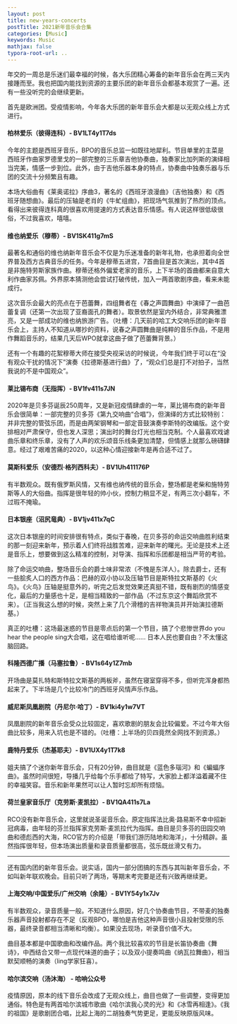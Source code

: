 ```yaml
---
layout: post
title: new-years-concerts
postTitle: 2021新年音乐会合集
categories: [Music]
keywords: Music
mathjax: false
typora-root-url: ..
---
```


年交的一周总是乐迷们最幸福的时候，各大乐团精心筹备的新年音乐会在两三天内接踵而至。我也把国内能找到资源的主要乐团的新年音乐会都基本观赏了一遍。还有一些没听完的会继续更新。

首先是欧洲团。受疫情影响，今年各大乐团的新年音乐会大都是以无观众线上方式进行。

#### 柏林爱乐（彼得连科）- BV1LT4y1T7ds

今年的主题是西班牙音乐，BPO的音乐总监一如既往地犀利。节目单里的主菜是西班牙作曲家罗德里戈的一部完整的三乐章吉他协奏曲，独奏家比加列斯的演绎相当完美，情感一步到位。此外，由于吉他乐器本身的特点，协奏曲中独奏乐器与乐团的交流十分频繁且有趣。

本场大俗曲有《莱奥诺拉》序曲3，著名的《西班牙浪漫曲》（吉他独奏）和《西班牙随想曲》。最后的压轴是老肖的《牛虻组曲》，把现场气氛推到了热烈的顶点。看得出来彼得连科真的很喜欢用提速的方式表达音乐情感。有人说这样很低级很俗，不过我喜欢，嘻嘻。

#### 维也纳爱乐（穆蒂）- BV1SK411g7mS

最著名和通俗的维也纳新年音乐会不仅是为乐迷准备的新年礼物，也承担着向全世界普及西方古典音乐的任务。今年是穆蒂五进宫，7首曲目是首次演出，其中4首是非施特劳斯家族作曲。穆蒂还格外偏爱老家的音乐，上下半场的首曲都来自意大利作曲家苏佩。外界原本猜测他会尝试打破传统，加入一两首歌剧序曲，看来未能成行。

这次音乐会最大的亮点在于芭蕾舞，四组舞者在《春之声圆舞曲》中演绎了一曲芭蕾复调（还第一次出现了亚裔面孔的舞者）。取景依然是室内外结合，非常典雅漂亮，又是一部成功的维也纳旅游广告。（吐槽：几天前的哈工大交响乐团的新年音乐会上，主持人不知道从哪抄的资料，说春之声圆舞曲是纯粹的音乐作品，不是用作舞蹈音乐的，结果几天后WPO就拿这曲子做了芭蕾舞背景。）

还有一个有趣的花絮穆蒂大师在接受央视采访的时候说，今年我们终于可以在“没有观众干扰的情况下”演奏《拉德斯基进行曲》了，“观众们总是打不对拍子，当然我说的不是中国观众”。

#### 莱比锡布商（无指挥）- BV1fv411s7JN

2020年是贝多芬诞辰250周年，又是新冠疫情肆虐的一年，莱比锡布商的新年音乐会很简单：一部完整的贝多芬《第九交响曲“合唱”》，但演绎的方式比较特别：并非完整的管弦乐团，而是由两架钢琴和一部定音鼓演奏李斯特的改编版。这个安排相对严肃保守，但也发人深思；演出时的舞台灯光也相当克制。个人最喜欢戏谑曲乐章和终乐章，没有了人声的欢乐颂音乐线条更加清楚，但情感上就那么磅礴肆意。经过了艰难苦痛的2020，以这种心情迎接新年是再合适不过了。

#### 莫斯科爱乐（安德烈·格列西科夫）- BV1Uh411176P

有半数观众。既有俄罗斯风情，又有维也纳传统的音乐会，整场都是老柴和施特劳斯等人的大俗曲。指挥是很年轻的帅小伙，控制力稍显不足，有两三次小翻车，不过瑕不掩瑜。

#### 日本银座（沼尻竜典）- BV1jv411x7qC

这次日本银座的时间安排很有特点，类似于春晚，在贝多芬的命运交响曲胜利结束的那一刻迎来新年，预示着人们终将战胜苦难，迎来新年的曙光。无论是技术上还是音乐上，想要做到这么精准的控制，对导演、指挥和乐团都是相当严苛的考验。

除了命运交响曲，整场音乐会的爵士味非常浓（不愧是东洋人）。除去爵士，还有一些脍炙人口的西方作品：巴赫的双小协以及压轴节目是斯特拉文斯基的《火鸟》。《火鸟》压轴是挺意外的，听完之后发觉效果还真挺不错，既有剧烈的情感变化，最后的力量感也十足，是相当精致的一部作品（不过东京这个舞蹈欣赏不来）。（正当我这么想的时候，突然上来了几个滑稽的吉祥物演员并开始演拉德斯基。）

真正的吐槽：这场最迷惑的节目是零点后的第一个节目，搞了个悲惨世界do you hear the people sing大合唱，这在唱给谁听呢…… 日本人民也要自由？不太懂这脑回路。

#### 科隆西德广播（马塞拉鲁）- BV1s64y1Z7mb

开场曲是莫扎特和斯特拉文斯基的两板斧，虽然在寝室穿得不多，但听完浑身都热起来了。下半场是几个比较冷门的西班牙风情声乐作品。

#### 威尼斯凤凰剧院（丹尼尔·哈丁）- BV1ki4y1w7VT

凤凰剧院的新年音乐会受众比较固定，喜欢歌剧的朋友会比较偏爱。不过今年大俗曲比较多，用来入坑也是不错的。（吐槽：上半场的贝四竟然全网找不到资源。）

#### 鹿特丹爱乐（杰基耶夫）- BV1UX4y1T7k8

姐夫搞了个迷你新年音乐会，只有20分钟，曲目就是《蓝色多瑙河》和《蝙蝠序曲》。虽然时间很短，导播几乎给每个乐手都给了特写，大家脸上都洋溢着藏不住的幸福笑容。音乐和新年果然可以让人暂时忘却所有烦恼。

#### 荷兰皇家音乐厅（克劳斯·麦凯拉）- BV1QA411s7La

RCO没有新年音乐会，这里就说圣诞音乐会。原定指挥法比奥·路易斯不幸中招新冠病毒，由年轻的芬兰指挥家克劳斯·麦凯拉代为指挥。曲目是贝多芬的田园交响曲和德彪西的大海，RCO官方的介绍是「带我们游历陆地和海洋」，十分精辟。虽然指挥很年轻，但本场演出质量和录音质量都很高，弦乐既丝滑又有力。

---

还有国内团的新年音乐会。说实话，国内一部分团搞的东西与其叫新年音乐会，不如叫新年联欢晚会。目前只听了两场，等期末考完要是还有兴致再继续更。

#### 上海交响/中国爱乐/广州交响（余隆）- BV1Y54y1x7Jv

有半数观众，录音质量一般。不知道什么原因，好几个协奏曲节目，不带麦的独奏乐器声音投射都存在不足（反观BPO，哪怕是吉他这种声音很小且投射受限的乐器，最终录音都相当清晰和均衡）。如果没去现场，听录音价值不大。

曲目基本都是中国歌曲和改编作品。两个我比较喜欢的节目是长笛协奏曲《舞诗》，中西结合又带一点现代味道的曲子；以及双小提奏鸣曲《纳瓦拉舞曲》，相当默契顺畅的演奏（ling学家狂喜）。

#### 哈尔滨交响（汤沐海） - 哈响公众号

疫情原因，原本的线下音乐会改成了无观众线上，曲目也做了一些调整，变得更加通俗。特色是有两首哈尔滨城市歌曲《哈尔滨我心灵的光》和《冰雪再相逢》。《我的祖国》是歌剧团合唱，比起上海的二胡独奏气势更足，更能反映原版风味。